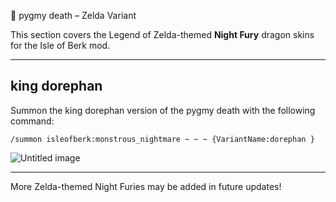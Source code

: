  🐲 pygmy death – Zelda Variant

This section covers the Legend of Zelda-themed **Night Fury** dragon skins for the Isle of Berk mod.

---

## king dorephan 
Summon the king dorephan version of the pygmy death with the following command:

```
/summon isleofberk:monstrous_nightmare ~ ~ ~ {VariantName:dorephan }
```

![Untitled image](https://github.com/user-attachments/assets/ccfd0b39-8fae-46b0-b242-7c532dc2960e)


---

More Zelda-themed Night Furies may be added in future updates!
